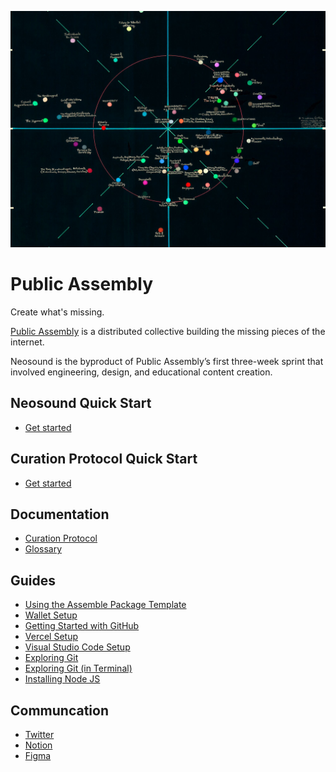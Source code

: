 ![Degree of Separation](https://github.com/public-assembly/public-assembly-docs/blob/main/static/1dos.jpg)

# Public Assembly

Create what's missing.

[Public Assembly](https://www.notion.so/Public-Assembly-1243e6a5700f4d0587e63b644bff4197) is a distributed collective building the missing pieces of the internet.

Neosound is the byproduct of Public Assembly’s first three-week sprint that involved engineering, design, and educational content creation.

## Neosound Quick Start

- [Get started](https://github.com/public-assembly/public-assembly-docs/blob/main/docs/guides/neosound-quick-start.md)

## Curation Protocol Quick Start 

- [Get started](https://github.com/public-assembly/public-assembly-docs/blob/main/docs/guides/curation-protocol-quickstart.md)

## Documentation

- [Curation Protocol](https://github.com/public-assembly/curation-protocol)
- [Glossary](https://github.com/public-assembly/public-assembly-docs/blob/main/docs/guides/glossary.md)

## Guides

- [Using the Assemble Package Template](https://github.com/public-assembly/assemble-package/blob/main/README.md)
- [Wallet Setup](https://github.com/public-assembly/public-assembly-docs/blob/main/docs/guides/wallet-setup.md)
- [Getting Started with GitHub](https://github.com/public-assembly/public-assembly-docs/blob/main/docs/guides/getting-started-with-github.md)
- [Vercel Setup](https://github.com/public-assembly/public-assembly-docs/blob/main/docs/guides/vercel-setup.md)
- [Visual Studio Code Setup](https://github.com/public-assembly/public-assembly-docs/blob/main/docs/guides/visual-studio-code-setup.md)
- [Exploring Git](https://github.com/public-assembly/public-assembly-docs/blob/main/docs/guides/exploring-git.md) 
- [Exploring Git (in Terminal)](https://github.com/public-assembly/public-assembly-docs/blob/main/docs/guides/exploring-git-locally.md) 
- [Installing Node JS](https://github.com/public-assembly/public-assembly-docs/blob/main/docs/guides/installing-node.md)


## Communcation

- [Twitter](https://twitter.com/pblcasmbly)
- [Notion](https://www.notion.so/ourzora/Neosound-working-product-title-dd4ef7e0ce8c478386ef867a5d0f7ffe)
- [Figma](https://www.figma.com/file/IMYiNZVVJCvO9Yjn0IBe1f/~neosound~-%5Bcommunity%5D?node-id=1730%3A10991)

